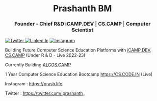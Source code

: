 <h1 align="center">Prashanth BM </h1>
<h3 align="center">Founder - Chief R&D iCAMP.DEV | CS.CAMP | Computer Scientist  </h3>


<a href="https://twitter.com/iprashanth_">![Twitter](https://img.shields.io/badge/-Twitter-1DA1F2?style=plastic&logo=Twitter) </a> 
<a href="https://www.linkedin.com/in/prashanthteja/"> ![Linked In](https://img.shields.io/badge/-LinkedIn-0e76a8?style=plastic&logo=linkedIn)</a>
<a href="https://www.instagram.com/prash.life">![Instagram](https://img.shields.io/badge/-Instagram-833AB4?style=plastic&logo=Instagram)</a>
                                                               
Building Future Computer Science Education Platforms with [iCAMP.DEV](https://iCAMP.DEV), [CS.CAMP](https://CS.CAMP) (Under R & D - Live 2022-23)

Currently Building [ALGOS.CAMP](https://ALGOS.CAMP)

1 Year Computer Science Education Bootcamp https://CS.CODE.IN (Live)

Instagram : https://prash.life

Twitter : https://twitter.com/iprashanth_

<!--
**ip11/ip11** is a ✨ _special_ ✨ repository because its `README.md` (this file) appears on your GitHub profile.

Here are some ideas to get you started:

- 🔭 I’m currently working on ...
- 🌱 I’m currently learning ...
- 👯 I’m looking to collaborate on ...
- 🤔 I’m looking for help with ...
- 💬 Ask me about ...
- 📫 How to reach me: ...
- 😄 Pronouns: ...
- ⚡ Fun fact: ...
-->
